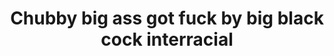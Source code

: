 ---
layout: post
title: Chubby big ass got fuck by big black cock interracial
duration: '07:00'
view: 112
rate: 2
video: 'http://fantasti.cc/embed/684453/'
category: 
 - black
 - busty
tags: 
 - big-black-cock
priority: 0.9
changefreq: daily
---